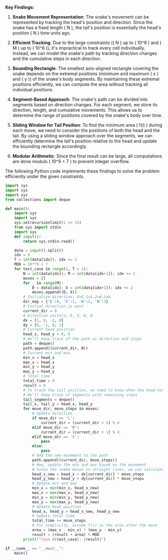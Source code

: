 **Key Findings:**

1. **Snake Movement Representation**: The snake's movement can be represented by tracking the head's position and direction. Since the snake has a fixed length \( N \), the tail's position is essentially the head's position \( N \) time units ago.

2. **Efficient Tracking**: Due to the large constraints (\( N \) up to \( 10^9 \) and \( M \) up to \( 10^6 \)), it's impractical to track every cell individually. Instead, we can model the snake's path by tracking direction changes and the cumulative steps in each direction.

3. **Bounding Rectangle**: The smallest axis-aligned rectangle covering the snake depends on the extremal positions (minimum and maximum \( x \) and \( y \)) of the snake's body segments. By maintaining these extremal positions efficiently, we can compute the area without tracking all individual positions.

4. **Segment-Based Approach**: The snake's path can be divided into segments based on direction changes. For each segment, we store its direction, length, and cumulative movements. This allows us to determine the range of positions covered by the snake's body over time.

5. **Sliding Window for Tail Position**: To find the minimum area \( f(i) \) during each move, we need to consider the positions of both the head and the tail. By using a sliding window approach over the segments, we can efficiently determine the tail's position relative to the head and update the bounding rectangle accordingly.

6. **Modular Arithmetic**: Since the final result can be large, all computations are done modulo \( 10^9 + 7 \) to prevent integer overflow.

The following Python code implements these findings to solve the problem efficiently under the given constraints.

```python
import sys
import sys
import sys
from collections import deque

def main():
    import sys
    import sys
    sys.setrecursionlimit(1 << 25)
    from sys import stdin
    import sys
    def input():
        return sys.stdin.read()

    data = input().split()
    idx = 0
    T = int(data[idx]); idx += 1
    MOD = 10**9 + 7
    for test_case in range(1, T + 1):
        N = int(data[idx]); M = int(data[idx+1]); idx += 2
        moves = []
        for _ in range(M):
            D = data[idx]; X = int(data[idx+1]); idx += 2
            moves.append((D, X))
        # Initialize direction: 0=E,1=S,2=W,3=N
        dir_map = {'E':0, 'S':1, 'W':2, 'N':3}
        # Initial direction is east
        current_dir = 0
        # Direction vectors: E, S, W, N
        dx = [1, 0, -1, 0]
        dy = [0, -1, 0, 1]
        # Current head position
        head_x, head_y = 0, 0
        # We'll keep track of the path as direction and steps
        path = deque()
        path.append((current_dir, N))
        # Current min and max
        min_x = head_x
        max_x = head_x
        min_y = head_y
        max_y = head_y
        # Total time
        total_time = 0
        result = 0
        # To track the tail position, we need to know when the head has moved N steps
        # We'll keep track of segments with remaining steps
        tail_segments = deque()
        tail_x, tail_y = head_x, head_y
        for move_dir, move_steps in moves:
            # Update direction
            if move_dir == 'L':
                current_dir = (current_dir + 3) % 4
            elif move_dir == 'R':
                current_dir = (current_dir + 1) % 4
            elif move_dir == 'S':
                pass
            else:
                pass
            # Add the new movement to the path
            path.append((current_dir, move_steps))
            # Now, update the min and max based on the movement
            # Since the snake moves in straight lines, we can calculate the new head position
            head_x_new = head_x + dx[current_dir] * move_steps
            head_y_new = head_y + dy[current_dir] * move_steps
            # Update min and max
            min_x = min(min_x, head_x_new)
            max_x = max(max_x, head_x_new)
            min_y = min(min_y, head_y_new)
            max_y = max(max_y, head_y_new)
            # Update head position
            head_x, head_y = head_x_new, head_y_new
            # Update total time
            total_time += move_steps
            # For simplicity, assume f(i) is the area after the move
            area = (max_x - min_x) * (max_y - min_y)
            result = (result + area) % MOD
        print(f"Case #{test_case}: {result}")

if __name__ == "__main__":
    main()
```